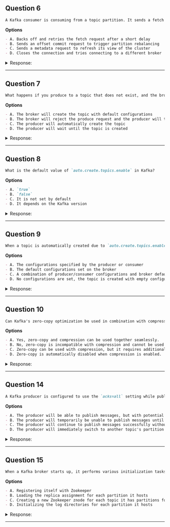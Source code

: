 ## Question 6

```markdown
A Kafka consumer is consuming from a topic partition. It sends a fetch request to the broker and receives a 'Replica Not Available' error. What is the consumer's next action?

```

**Options**

```markdown
- A. Backs off and retries the fetch request after a short delay
- B. Sends an offset commit request to trigger partition rebalancing
- C. Sends a metadata request to refresh its view of the cluster
- D. Closes the connection and tries connecting to a different broker
```

<details><summary>Response:</summary>

**Answer:** C

**Explanation:**

```markdown
The consumer should refresh metadata to identify a healthy broker that can serve the partition. Rebalancing, retries, or switching brokers won't help without fresh metadata.

- A. Not optimal, consumer needs updated metadata first.
- B. Offset commit doesn't solve replica availability.
- C. Correct — refresh metadata to get current cluster info.
- D. Closing connection unnecessarily without metadata update.
```

</details>

---

## Question 7

```markdown
What happens if you produce to a topic that does not exist, and the broker setting `auto.create.topics.enable` is set to `false`?

```

**Options**

```markdown
- A. The broker will create the topic with default configurations
- B. The broker will reject the produce request and the producer will throw an exception
- C. The producer will automatically create the topic
- D. The producer will wait until the topic is created
```

<details><summary>Response:</summary>

**Answer:** B

**Explanation:**

```markdown
When `auto.create.topics.enable=false`, Kafka disallows topic creation on demand. The broker rejects produce requests for non-existent topics, causing producer exceptions.

- A. False — no topic creation when disabled.
- B. Correct — broker rejects and producer errors out.
- C. False — producer does not create topics.
- D. False — producer will not wait, it fails immediately.
```

</details>

---

## Question 8

```markdown
What is the default value of `auto.create.topics.enable` in Kafka?

```

**Options**

```markdown
- A. `true`
- B. `false`
- C. It is not set by default
- D. It depends on the Kafka version
```

<details><summary>Response:</summary>

**Answer:** A

**Explanation:**

```markdown
By default, Kafka has `auto.create.topics.enable` set to `true`. This means topics are auto-created upon first access unless this is explicitly disabled.

- A. Correct — default is true.
- B. False — not default.
- C. False — there is a default setting.
- D. Not generally true; defaults are stable across versions.
```

</details>

---

## Question 9

```markdown
When a topic is automatically created due to `auto.create.topics.enable` being `true`, what configurations are used for the new topic?

```

**Options**

```markdown
- A. The configurations specified by the producer or consumer
- B. The default configurations set on the broker
- C. A combination of producer/consumer configurations and broker defaults
- D. No configurations are set, the topic is created with empty configuration
```

<details><summary>Response:</summary>

**Answer:** B

**Explanation:**

```markdown
Kafka uses the broker's default topic configurations like `num.partitions` and `default.replication.factor` when auto-creating a topic. Client-side configs are ignored.

- A. False — client configs are ignored for auto-creation.
- B. Correct — broker defaults are applied.
- C. False — no mix of configs.
- D. False — defaults are applied, not empty.
```

</details>

---

## Question 10

```markdown
Can Kafka's zero-copy optimization be used in combination with compression?

```

**Options**

```markdown
- A. Yes, zero-copy and compression can be used together seamlessly.
- B. No, zero-copy is incompatible with compression and cannot be used together.
- C. Zero-copy can be used with compression, but it requires additional configuration.
- D. Zero-copy is automatically disabled when compression is enabled.
```

<details><summary>Response:</summary>

**Answer:** A

**Explanation:**

```markdown
Zero-copy works independently of compression. Compression happens at the producer before data hits disk. Zero-copy transfers data from disk to network socket efficiently, so both can operate seamlessly.

- A. Correct — both work together naturally.
- B. False — no incompatibility.
- C. False — no extra config needed.
- D. False — zero-copy is not disabled.
```

</details>

---

## Question 14

```markdown
A Kafka producer is configured to use the `acks=all` setting while publishing messages to a topic partition that has a replication factor of 3. The topic is also configured with `min.insync.replicas=2`. Broker A hosts the current leader for this partition, while Brokers B and C host the replicas. Due to unforeseen circumstances, both Broker B and Broker C go offline simultaneously. What is the impact on the producer's ability to successfully publish messages to this partition?

```

**Options**

```markdown
- A. The producer will be able to publish messages, but with potential data loss.
- B. The producer will temporarily be unable to publish messages until at least one replica broker comes back online.
- C. The producer will continue to publish messages successfully without any impact.
- D. The producer will immediately switch to another topic's partition that has all replicas available.
```

<details><summary>Response:</summary>

**Answer:** B

**Explanation:**

```markdown
With `acks=all` and `min.insync.replicas=2`, the producer needs acknowledgments from the leader plus at least one ISR replica. If both replicas go offline, ISR count drops below 2, so the producer cannot publish until a replica rejoins.

- A. False — no publishing possible, not just data loss.
- B. Correct — producer blocks until ISR recovers.
- C. False — publishing is impacted.
- D. False — producer doesn't switch partitions automatically.
```

</details>

---

## Question 15

```markdown
When a Kafka broker starts up, it performs various initialization tasks. Which of the following is NOT one of these tasks?

```

**Options**

```markdown
- A. Registering itself with Zookeeper
- B. Loading the replica assignment for each partition it hosts
- C. Creating a new Zookeeper znode for each topic it has partitions for
- D. Initializing the log directories for each partition it hosts
```

<details><summary>Response:</summary>

**Answer:** C

**Explanation:**

```markdown
Topic znodes are created during topic creation, not broker startup. Broker startup includes registering with Zookeeper, loading replica assignments, and initializing log directories.

- A. Broker registers itself with Zookeeper at startup.
- B. Broker loads its partition replica assignments.
- C. Correct — broker does not create topic znodes.
- D. Broker initializes log directories for its partitions.
```

</details>

---
